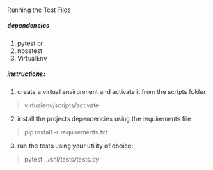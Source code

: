 ####
Running the Test Files

##### dependencies

1. pytest or 
2. nosetest
3. VirtualEnv

##### instructions:

1. create a virtual environment and activate it from the scripts folder
> virtualenv/scripts/activate
2. install the projects dependencies using the requirements file
> pip install -r requirements.txt
3. run the tests using your utility of choice:
> pytest ../shl/tests/tests.py